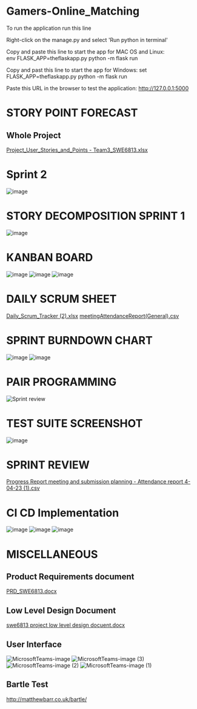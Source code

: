 # Gamers-Online_Matching

 To run the application run this line

 Right-click on the manage.py and select 'Run python in terminal'
 
 Copy and paste this line to start the app for MAC OS and Linux:  
 env FLASK_APP=theflaskapp.py python -m flask run

 Copy and past this line to start the app for Windows:
 set FLASK_APP=theflaskapp.py python -m flask run


 Paste this URL in the browser to test the application:  http://127.0.0.1:5000
 
 # STORY POINT FORECAST
 
 ## Whole Project
 
 [Project_User_Stories_and_Points - Team3_SWE6813.xlsx](https://github.com/Web-Service-Engineering/Gamers-Online_Matching/files/10994365/Project_User_Stories_and_Points.-.Team3_SWE6813.xlsx)

 # Sprint 2
 ![image](https://user-images.githubusercontent.com/85327006/230259600-d93ea30c-2c5d-4a89-a1f8-fbb1867d6d6d.png)
 
 # STORY DECOMPOSITION SPRINT 1
 
 ![image](https://user-images.githubusercontent.com/85327006/230259791-96c70044-a89a-4290-94f3-96da501cbba8.png)
 
 # KANBAN BOARD 
 
 ![image](https://user-images.githubusercontent.com/85327006/230259302-64885c1b-8270-4129-9c7a-a3c29302d3da.png)
 ![image](https://user-images.githubusercontent.com/85327006/230259376-d5455223-0478-4336-b1d1-e616d817f0f4.png)
 ![image](https://user-images.githubusercontent.com/85327006/230259463-a728f19a-5323-43eb-abec-b7026c8f2bfd.png)
 
 # DAILY SCRUM SHEET
 [Daily_Scrum_Tracker (2).xlsx](https://github.com/Web-Service-Engineering/Gamers-Online_Matching/files/11165838/Daily_Scrum_Tracker.2.xlsx)
[meetingAttendanceReport(General).csv](https://github.com/Web-Service-Engineering/Gamers-Online_Matching/files/11165885/meetingAttendanceReport.General.csv)
 
 # SPRINT BURNDOWN CHART
 
 ![image](https://user-images.githubusercontent.com/85327006/230260036-80aecde2-3d92-45bd-b782-0b666260c12f.png)
 ![image](https://user-images.githubusercontent.com/85327006/230260126-83e335cd-4479-442c-9124-e2e709a79800.png)
 
 # PAIR PROGRAMMING
 
 ![Sprint review](https://user-images.githubusercontent.com/85327006/230260271-bb4555c1-bba8-4b55-b0e4-ebce4ff95844.PNG)
 
 # TEST SUITE SCREENSHOT

![image](https://user-images.githubusercontent.com/85327006/230260430-f3394fd5-0479-4cb7-a341-b71ef0178b6a.png)
 
 # SPRINT REVIEW
 
 [Progress Report meeting and submission planning - Attendance report 4-04-23 (1).csv](https://github.com/Web-Service-Engineering/Gamers-Online_Matching/files/11165876/Progress.Report.meeting.and.submission.planning.-.Attendance.report.4-04-23.1.csv)
 
# CI CD Implementation
 ![image](https://user-images.githubusercontent.com/85327006/230260878-554a608b-a666-4a52-b8f9-1dfcfdc7caa2.png)
 ![image](https://user-images.githubusercontent.com/85327006/230261604-7ea8552e-f9ea-4389-9ffc-45a04280e15d.png)
![image](https://user-images.githubusercontent.com/85327006/230261636-319e88ff-bfdf-4882-8d55-ecf4053d60db.png)
  
 # MISCELLANEOUS
 
 ## Product Requirements document
[PRD_SWE6813.docx](https://github.com/Web-Service-Engineering/Gamers-Online_Matching/files/10985733/PRD_SWE6813.docx)

 ## Low Level Design Document
[swe6813 project low level design docuent.docx](https://github.com/Web-Service-Engineering/Gamers-Online_Matching/files/10985736/swe6813.project.low.level.design.docuent.docx)

 ## User Interface
 
 ![MicrosoftTeams-image](https://user-images.githubusercontent.com/85327006/225483947-ca53de82-3142-468c-acd4-52f8ee2ab852.png)
![MicrosoftTeams-image (3)](https://user-images.githubusercontent.com/85327006/225483950-10da6e93-2971-47ce-8062-ed84e4b97273.png)
![MicrosoftTeams-image (2)](https://user-images.githubusercontent.com/85327006/225483961-d93d2ad1-bd8e-452a-929b-ff60418eb980.png)
![MicrosoftTeams-image (1)](https://user-images.githubusercontent.com/85327006/225483963-be067ffb-aa2b-46c3-aaa1-8a524d92b8ca.png)

## Bartle Test
http://matthewbarr.co.uk/bartle/


 


